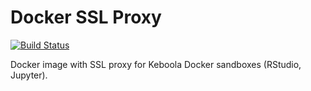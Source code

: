 # Docker SSL Proxy
[![Build Status](https://travis-ci.org/keboola/docker-sandbox-ssl-proxy.svg?branch=master)](https://travis-ci.org/keboola/docker-sandbox-ssl-proxy)

Docker image with SSL proxy for Keboola Docker sandboxes (RStudio, Jupyter).
